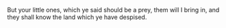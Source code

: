 But your little ones, which ye said should be a prey, them will I bring in, and they shall know the land which ye have despised.
